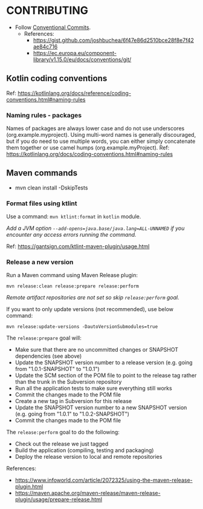 # CONTRIBUTING

- Follow [Conventional Commits](https://www.conventionalcommits.org/en/v1.0.0/).
    - References:
      - https://gist.github.com/joshbuchea/6f47e86d2510bce28f8e7f42ae84c716
      - https://ec.europa.eu/component-library/v1.15.0/eu/docs/conventions/git/

## Kotlin coding conventions

Ref: https://kotlinlang.org/docs/reference/coding-conventions.html#naming-rules

### Naming rules - packages

Names of packages are always lower case and do not use underscores (org.example.myproject). Using multi-word names is generally discouraged, but if you do need to use multiple words, you can either simply concatenate them together or use camel humps (org.example.myProject). Ref: https://kotlinlang.org/docs/coding-conventions.html#naming-rules

## Maven commands

- mvn clean install -DskipTests

### Format files using ktlint

Use a command: ``mvn ktlint:format`` in `kotlin` module.

*Add a JVM option `--add-opens=java.base/java.lang=ALL-UNNAMED` if you encounter any access errors running the command.*

Ref: https://gantsign.com/ktlint-maven-plugin/usage.html

### Release a new version

Run a Maven command using Maven Release plugin:
```text
mvn release:clean release:prepare release:perform
```

*Remote artifact repositories are not set so skip `release:perform` goal.*

If you want to only update versions (not recommended), use below command:
```text
mvn release:update-versions -DautoVersionSubmodules=true
```

The `release:prepare` goal will:
- Make sure that there are no uncommitted changes or SNAPSHOT dependencies (see above)
- Update the SNAPSHOT version number to a release version (e.g. going from "1.0.1-SNAPSHOT" to "1.0.1")
- Update the SCM section of the POM file to point to the release tag rather than the trunk in the Subversion repository
- Run all the application tests to make sure everything still works
- Commit the changes made to the POM file
- Create a new tag in Subversion for this release
- Update the SNAPSHOT version number to a new SNAPSHOT version (e.g. going from "1.0.1" to "1.0.2-SNAPSHOT")
- Commit the changes made to the POM file

The `release:perform` goal to do the following:
- Check out the release we just tagged
- Build the application (compiling, testing and packaging)
- Deploy the release version to local and remote repositories

References: 
- https://www.infoworld.com/article/2072325/using-the-maven-release-plugin.html
- https://maven.apache.org/maven-release/maven-release-plugin/usage/prepare-release.html
